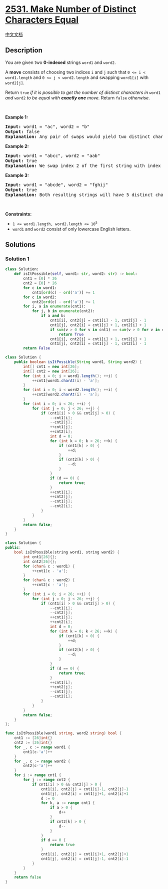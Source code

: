 # [2531. Make Number of Distinct Characters Equal](https://leetcode.com/problems/make-number-of-distinct-characters-equal)

[中文文档](./solution/2500-2599/2531.Make%20Number%20of%20Distinct%20Characters%20Equal/README.md)

<!-- tags:Hash Table,String,Counting -->

## Description

<p>You are given two <strong>0-indexed</strong> strings <code>word1</code> and <code>word2</code>.</p>

<p>A <strong>move</strong> consists of choosing two indices <code>i</code> and <code>j</code> such that <code>0 &lt;= i &lt; word1.length</code> and <code>0 &lt;= j &lt; word2.length</code> and swapping <code>word1[i]</code> with <code>word2[j]</code>.</p>

<p>Return <code>true</code> <em>if it is possible to get the number of distinct characters in</em> <code>word1</code> <em>and</em> <code>word2</code> <em>to be equal with <strong>exactly one</strong> move. </em>Return <code>false</code> <em>otherwise</em>.</p>

<p>&nbsp;</p>
<p><strong class="example">Example 1:</strong></p>

<pre>
<strong>Input:</strong> word1 = &quot;ac&quot;, word2 = &quot;b&quot;
<strong>Output:</strong> false
<strong>Explanation:</strong> Any pair of swaps would yield two distinct characters in the first string, and one in the second string.
</pre>

<p><strong class="example">Example 2:</strong></p>

<pre>
<strong>Input:</strong> word1 = &quot;abcc&quot;, word2 = &quot;aab&quot;
<strong>Output:</strong> true
<strong>Explanation:</strong> We swap index 2 of the first string with index 0 of the second string. The resulting strings are word1 = &quot;abac&quot; and word2 = &quot;cab&quot;, which both have 3 distinct characters.
</pre>

<p><strong class="example">Example 3:</strong></p>

<pre>
<strong>Input:</strong> word1 = &quot;abcde&quot;, word2 = &quot;fghij&quot;
<strong>Output:</strong> true
<strong>Explanation:</strong> Both resulting strings will have 5 distinct characters, regardless of which indices we swap.
</pre>

<p>&nbsp;</p>
<p><strong>Constraints:</strong></p>

<ul>
	<li><code>1 &lt;= word1.length, word2.length &lt;= 10<sup>5</sup></code></li>
	<li><code>word1</code> and <code>word2</code> consist of only lowercase English letters.</li>
</ul>

## Solutions

### Solution 1

<!-- tabs:start -->

```python
class Solution:
    def isItPossible(self, word1: str, word2: str) -> bool:
        cnt1 = [0] * 26
        cnt2 = [0] * 26
        for c in word1:
            cnt1[ord(c) - ord('a')] += 1
        for c in word2:
            cnt2[ord(c) - ord('a')] += 1
        for i, a in enumerate(cnt1):
            for j, b in enumerate(cnt2):
                if a and b:
                    cnt1[i], cnt2[j] = cnt1[i] - 1, cnt2[j] - 1
                    cnt1[j], cnt2[i] = cnt1[j] + 1, cnt2[i] + 1
                    if sum(v > 0 for v in cnt1) == sum(v > 0 for v in cnt2):
                        return True
                    cnt1[i], cnt2[j] = cnt1[i] + 1, cnt2[j] + 1
                    cnt1[j], cnt2[i] = cnt1[j] - 1, cnt2[i] - 1
        return False
```

```java
class Solution {
    public boolean isItPossible(String word1, String word2) {
        int[] cnt1 = new int[26];
        int[] cnt2 = new int[26];
        for (int i = 0; i < word1.length(); ++i) {
            ++cnt1[word1.charAt(i) - 'a'];
        }
        for (int i = 0; i < word2.length(); ++i) {
            ++cnt2[word2.charAt(i) - 'a'];
        }
        for (int i = 0; i < 26; ++i) {
            for (int j = 0; j < 26; ++j) {
                if (cnt1[i] > 0 && cnt2[j] > 0) {
                    --cnt1[i];
                    --cnt2[j];
                    ++cnt1[j];
                    ++cnt2[i];
                    int d = 0;
                    for (int k = 0; k < 26; ++k) {
                        if (cnt1[k] > 0) {
                            ++d;
                        }
                        if (cnt2[k] > 0) {
                            --d;
                        }
                    }
                    if (d == 0) {
                        return true;
                    }
                    ++cnt1[i];
                    ++cnt2[j];
                    --cnt1[j];
                    --cnt2[i];
                }
            }
        }
        return false;
    }
}
```

```cpp
class Solution {
public:
    bool isItPossible(string word1, string word2) {
        int cnt1[26]{};
        int cnt2[26]{};
        for (char& c : word1) {
            ++cnt1[c - 'a'];
        }
        for (char& c : word2) {
            ++cnt2[c - 'a'];
        }
        for (int i = 0; i < 26; ++i) {
            for (int j = 0; j < 26; ++j) {
                if (cnt1[i] > 0 && cnt2[j] > 0) {
                    --cnt1[i];
                    --cnt2[j];
                    ++cnt1[j];
                    ++cnt2[i];
                    int d = 0;
                    for (int k = 0; k < 26; ++k) {
                        if (cnt1[k] > 0) {
                            ++d;
                        }
                        if (cnt2[k] > 0) {
                            --d;
                        }
                    }
                    if (d == 0) {
                        return true;
                    }
                    ++cnt1[i];
                    ++cnt2[j];
                    --cnt1[j];
                    --cnt2[i];
                }
            }
        }
        return false;
    }
};
```

```go
func isItPossible(word1 string, word2 string) bool {
	cnt1 := [26]int{}
	cnt2 := [26]int{}
	for _, c := range word1 {
		cnt1[c-'a']++
	}
	for _, c := range word2 {
		cnt2[c-'a']++
	}
	for i := range cnt1 {
		for j := range cnt2 {
			if cnt1[i] > 0 && cnt2[j] > 0 {
				cnt1[i], cnt2[j] = cnt1[i]-1, cnt2[j]-1
				cnt1[j], cnt2[i] = cnt1[j]+1, cnt2[i]+1
				d := 0
				for k, a := range cnt1 {
					if a > 0 {
						d++
					}
					if cnt2[k] > 0 {
						d--
					}
				}
				if d == 0 {
					return true
				}
				cnt1[i], cnt2[j] = cnt1[i]+1, cnt2[j]+1
				cnt1[j], cnt2[i] = cnt1[j]-1, cnt2[i]-1
			}
		}
	}
	return false
}
```

<!-- tabs:end -->

<!-- end -->
